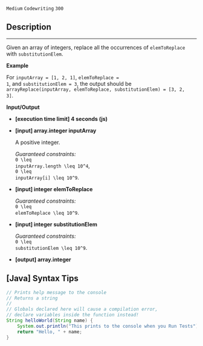 `Medium`	`Codewriting` 	`300`

## Description

---

Given an array of integers, replace all the occurrences of <code>elemToReplace</code> with <code>substitutionElem</code>.

**Example**

For <code>inputArray = [1, 2, 1]</code>, <code>elemToReplace = 1</code>, and <code>substitutionElem = 3</code>, the output should be
<code>arrayReplace(inputArray, elemToReplace, substitutionElem) = [3, 2, 3]</code>.

**Input/Output**

- **[execution time limit] 4 seconds (js)**

- **[input] array.integer inputArray**

  A positive integer.

  _Guaranteed constraints:_<br>
  <code type='math/tex'>0 \leq inputArray.length \leq 10^4</code>,<br>
  <code type='math/tex'>0 \leq inputArray[i] \leq 10^9</code>.

- **[input] integer elemToReplace**

  _Guaranteed constraints:_<br>
  <code type='math/tex'>0 \leq elemToReplace \leq 10^9</code>.

- **[input] integer substitutionElem**

  _Guaranteed constraints:_<br>
  <code type='math/tex'>0 \leq substitutionElem \leq 10^9</code>.

- **[output] array.integer**

## [Java] Syntax Tips

``` java
// Prints help message to the console
// Returns a string
// 
// Globals declared here will cause a compilation error,
// declare variables inside the function instead!
String helloWorld(String name) {
    System.out.println("This prints to the console when you Run Tests");
    return "Hello, " + name;
}
```
